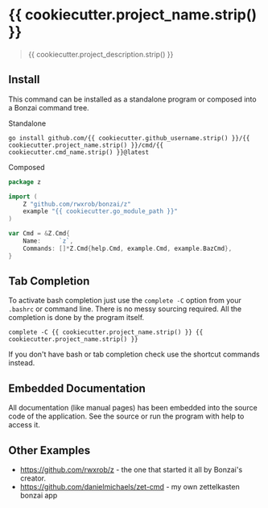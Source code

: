 # {{ cookiecutter.project_name.strip() }}

> {{ cookiecutter.project_description.strip() }}

## Install

This command can be installed as a standalone program or composed into a
Bonzai command tree.

Standalone

```
go install github.com/{{ cookiecutter.github_username.strip() }}/{{ cookiecutter.project_name.strip() }}/cmd/{{ cookiecutter.cmd_name.strip() }}@latest
```

Composed

```go
package z

import (
	Z "github.com/rwxrob/bonzai/z"
	example "{{ cookiecutter.go_module_path }}"
)

var Cmd = &Z.Cmd{
	Name:     `z`,
	Commands: []*Z.Cmd{help.Cmd, example.Cmd, example.BazCmd},
}
```

## Tab Completion

To activate bash completion just use the `complete -C` option from your
`.bashrc` or command line. There is no messy sourcing required. All the
completion is done by the program itself.

```
complete -C {{ cookiecutter.project_name.strip() }} {{ cookiecutter.project_name.strip() }}
```

If you don't have bash or tab completion check use the shortcut
commands instead.

## Embedded Documentation

All documentation (like manual pages) has been embedded into the source
code of the application. See the source or run the program with help to
access it.

## Other Examples

* <https://github.com/rwxrob/z> - the one that started it all by Bonzai's creator.
* <https://github.com/danielmichaels/zet-cmd> - my own zettelkasten bonzai app
